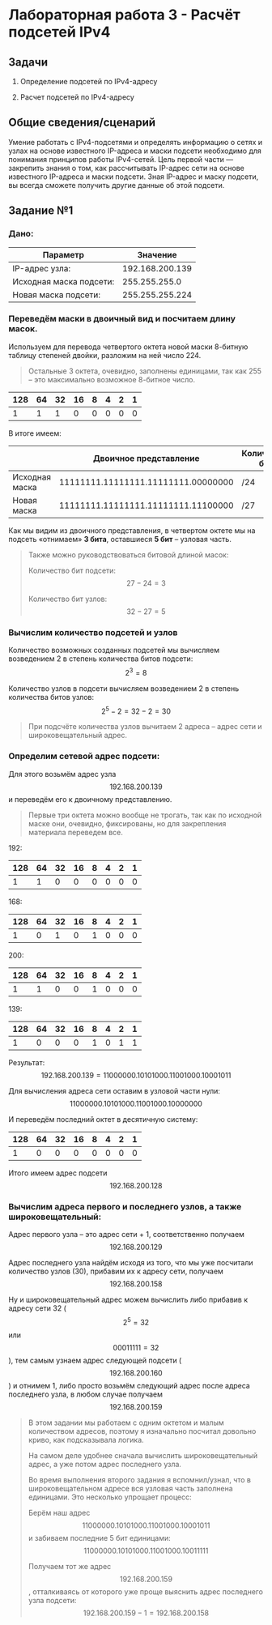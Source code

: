 # Лабораторная работа 3 - Расчёт подсетей IPv4

## Задачи
1. Определение подсетей по IPv4-адресу

2. Расчет подсетей по IPv4-адресу

## Общие сведения/сценарий

Умение работать с IPv4-подсетями и определять информацию о сетях и узлах на основе известного IP-адреса и маски подсети необходимо для понимания принципов работы IPv4-сетей. Цель первой части — закрепить знания о том, как рассчитывать IP-адрес сети на основе известного IP-адреса и маски подсети. Зная IP-адрес и маску подсети, вы всегда сможете получить другие данные об этой подсети.

## Задание №1

### Дано:
|                 Параметр |         Значение |
| ------------------------ | ---------------- |
|          IP-адрес узла:  | 192.168.200.139  |
| Исходная маска подсети:  | 255.255.255.0    |
|    Новая маска подсети:  | 255.255.255.224  |
	
### Переведём маски в двоичный вид и посчитаем длину масок.

Используем для перевода четвертого октета новой маски 8-битную таблицу степеней двойки, разложим на ней число 224.
> Остальные 3 октета, очевидно, заполнены единицами, так как 255 – это максимально возможное 8-битное число.

| 128 | 64 | 32 | 16 | 8 | 4 | 2 | 1 |
| --- | -- | -- | -- | - | - | - | - |
|   1 |	 1 |  1 |  0 | 0 | 0 | 0 | 0 |	

В итоге имеем:

|                 |               Двоичное представление | Количество бит |
| --------------- | ------------------------------------ | -------------- |
| Исходная маска  | 11111111.11111111.11111111.00000000  |            /24 |
|    Новая маска  | 11111111.11111111.11111111.11100000  |            /27 |

Как мы видим из двоичного представления, в четвертом октете мы на подсеть «отнимаем» **3 бита**, оставшиеся **5 бит** – узловая часть.

> Также можно руководствоваться битовой длиной масок:
> 
> Количество бит подсети: $$27-24=3$$
> 
> Количество бит узлов: $$32-27=5$$

### Вычислим количество подсетей и узлов

Количество возможных созданных подсетей мы вычисляем возведением 2 в степень количества битов подсети: $$2^3 = 8$$

Количество узлов в подсети вычисляем возведением 2 в степень количества битов узлов: $$2^5-2 = 32-2 = 30$$

> При подсчёте количества узлов вычитаем 2 адреса – адрес сети и широковещательный адрес.

### Определим сетевой адрес подсети:

Для этого возьмём адрес узла $$192.168.200.139$$ и переведём его к двоичному представлению.

> Первые три октета можно вообще не трогать, так как по исходной маске они, очевидно, фиксированы, но для закрепления материала переведем все.

192:

| 128 | 64 | 32 | 16 | 8 | 4 | 2 | 1 |
| --- | -- | -- | -- | - | - | - | - |
|   1 |	 1 |  0 |  0 | 0 | 0 | 0 | 0 |

168:

| 128 | 64 | 32 | 16 | 8 | 4 | 2 | 1 |
| --- | -- | -- | -- | - | - | - | - |
|   1 |	 0 |  1 |  0 | 1 | 0 | 0 | 0 |

200:

| 128 | 64 | 32 | 16 | 8 | 4 | 2 | 1 |
| --- | -- | -- | -- | - | - | - | - |
|   1 |	 1 |  0 |  0 | 1 | 0 | 0 | 0 |

139:

| 128 | 64 | 32 | 16 | 8 | 4 | 2 | 1 |
| --- | -- | -- | -- | - | - | - | - |
|   1 |	 0 |  0 |  0 | 1 | 0 | 1 | 1 |

Результат: $$192.168.200.139 = 11000000.10101000.11001000.10001011$$

Для вычисления адреса сети оставим в узловой части нули: $$11000000.10101000.11001000.10000000$$

И переведём последний октет в десятичную систему:

| 128 | 64 | 32 | 16 | 8 | 4 | 2 | 1 |
| --- | -- | -- | -- | - | - | - | - |
|   1 |	 0 |  0 |  0 | 0 | 0 | 0 | 0 |

Итого имеем адрес подсети $$192.168.200.128$$

### Вычислим адреса первого и последнего узлов, а также широковещательный:

Адрес первого узла – это адрес сети + 1, соответственно получаем $$192.168.200.129$$

Адрес последнего узла найдём исходя из того, что мы уже посчитали количество узлов (30), прибавим их к адресу сети, получаем $$192.168.200.158$$

Ну и широковещательный адрес можем вычислить либо прибавив к адресу сети 32 ($$2^5=32$$ или $$00011111 = 32$$), тем самым узнаем адрес следующей подсети ($$192.168.200.160$$) и отнимем 1, либо просто возьмём следующий адрес после адреса последнего узла, в любом случае получаем $$192.168.200.159$$

> В этом задании мы работаем с одним октетом и малым количеством адресов, поэтому я изначально посчитал довольно криво, как подсказывала логика.
>
> На самом деле удобнее сначала вычислить широковещательный адрес, а уже потом адрес последнего узла.
> 
> Во время выполнения второго задания я вспомнил/узнал, что в широковещательном адресе вся узловая часть заполнена единицами. Это несколько упрощает процесс:
>
> Берём наш адрес $$11000000.10101000.11001000.10001011$$ и забиваем последние 5 бит единицами: $$11000000.10101000.11001000.10011111$$
>
> Получаем тот же адрес $$192.168.200.159$$, отталкиваясь от которого уже проще выяснить адрес последнего узла подсети: $$192.168.200.159 - 1 = 192.168.200.158$$
